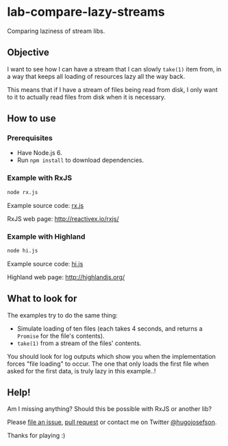 # lab-compare-lazy-streams

Comparing laziness of stream libs.

## Objective

I want to see how I can have a stream that I can slowly `take(1)` item from, in a way that keeps all
loading of resources lazy all the way back.

This means that if I have a stream of files being read from disk, I only want to it to actually read
files from disk when it is necessary.
 
## How to use

### Prerequisites

* Have Node.js 6.
* Run `npm install` to download dependencies.

### Example with RxJS

```bash
node rx.js
```

Example source code: [rx.js](./rx.js)

RxJS web page: http://reactivex.io/rxjs/

### Example with Highland

```bash
node hi.js
```

Example source code: [hi.js](./hi.js)

Highland web page: http://highlandjs.org/


## What to look for

The examples try to do the same thing:

* Simulate loading of ten files (each takes 4 seconds, and returns a `Promise` for the file's
contents).
* `take(1)` from a stream of the files' contents.

You should look for log outputs which show you when the implementation forces "file loading" to
occur. The one that only loads the first file when asked for the first data, is truly lazy in this
example..!

## Help!

Am I missing anything? Should this be possible with RxJS or another lib?

Please [file an issue](https://github.com/hugojosefson/lab-compare-lazy-streams/issues), [pull
request](https://github.com/hugojosefson/lab-compare-lazy-streams/pulls) or contact me on Twitter
[@hugojosefson](https://twitter.com/hugojosefson).

Thanks for playing :)
